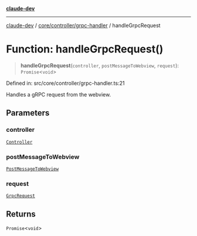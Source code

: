 [**claude-dev**](../../../../README.md)

***

[claude-dev](../../../../README.md) / [core/controller/grpc-handler](../README.md) / handleGrpcRequest

# Function: handleGrpcRequest()

> **handleGrpcRequest**(`controller`, `postMessageToWebview`, `request`): `Promise`\<`void`\>

Defined in: src/core/controller/grpc-handler.ts:21

Handles a gRPC request from the webview.

## Parameters

### controller

[`Controller`](../../classes/Controller.md)

### postMessageToWebview

[`PostMessageToWebview`](../type-aliases/PostMessageToWebview.md)

### request

[`GrpcRequest`](../../../../shared/WebviewMessage/type-aliases/GrpcRequest.md)

## Returns

`Promise`\<`void`\>
